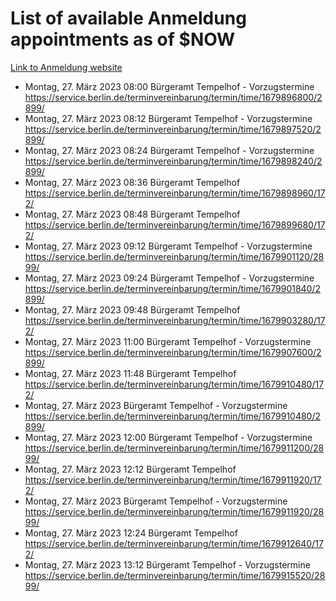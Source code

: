 # List of available Anmeldung appointments as of $NOW
[Link to Anmeldung website](https://service.berlin.de/terminvereinbarung/termin/tag.php?termin=1&anliegen[]=120686&dienstleisterlist=122210,122217,327316,122219,327312,122227,327314,122231,327346,122243,327348,122254,122252,329742,122260,329745,122262,329748,122271,327278,122273,327274,122277,327276,330436,122280,327294,122282,327290,122284,327292,122291,327270,122285,327266,122286,327264,122296,327268,150230,329760,122297,327286,122294,327284,122312,329763,122314,329775,122304,327330,122311,327334,122309,327332,317869,122281,327352,122279,329772,122283,122276,327324,122274,327326,122267,329766,122246,327318,122251,327320,122257,327322,122208,327298,122226,327300&herkunft=http%3A%2F%2Fservice.berlin.de%2Fdienstleistung%2F120686%2F)
- Montag, 27. März 2023 08:00 Bürgeramt Tempelhof - Vorzugstermine https://service.berlin.de/terminvereinbarung/termin/time/1679896800/2899/
- Montag, 27. März 2023 08:12 Bürgeramt Tempelhof - Vorzugstermine https://service.berlin.de/terminvereinbarung/termin/time/1679897520/2899/
- Montag, 27. März 2023 08:24 Bürgeramt Tempelhof - Vorzugstermine https://service.berlin.de/terminvereinbarung/termin/time/1679898240/2899/
- Montag, 27. März 2023 08:36 Bürgeramt Tempelhof https://service.berlin.de/terminvereinbarung/termin/time/1679898960/172/
- Montag, 27. März 2023 08:48 Bürgeramt Tempelhof https://service.berlin.de/terminvereinbarung/termin/time/1679899680/172/
- Montag, 27. März 2023 09:12 Bürgeramt Tempelhof - Vorzugstermine https://service.berlin.de/terminvereinbarung/termin/time/1679901120/2899/
- Montag, 27. März 2023 09:24 Bürgeramt Tempelhof - Vorzugstermine https://service.berlin.de/terminvereinbarung/termin/time/1679901840/2899/
- Montag, 27. März 2023 09:48 Bürgeramt Tempelhof https://service.berlin.de/terminvereinbarung/termin/time/1679903280/172/
- Montag, 27. März 2023 11:00 Bürgeramt Tempelhof - Vorzugstermine https://service.berlin.de/terminvereinbarung/termin/time/1679907600/2899/
- Montag, 27. März 2023 11:48 Bürgeramt Tempelhof https://service.berlin.de/terminvereinbarung/termin/time/1679910480/172/
- Montag, 27. März 2023  Bürgeramt Tempelhof - Vorzugstermine https://service.berlin.de/terminvereinbarung/termin/time/1679910480/2899/
- Montag, 27. März 2023 12:00 Bürgeramt Tempelhof - Vorzugstermine https://service.berlin.de/terminvereinbarung/termin/time/1679911200/2899/
- Montag, 27. März 2023 12:12 Bürgeramt Tempelhof https://service.berlin.de/terminvereinbarung/termin/time/1679911920/172/
- Montag, 27. März 2023  Bürgeramt Tempelhof - Vorzugstermine https://service.berlin.de/terminvereinbarung/termin/time/1679911920/2899/
- Montag, 27. März 2023 12:24 Bürgeramt Tempelhof https://service.berlin.de/terminvereinbarung/termin/time/1679912640/172/
- Montag, 27. März 2023 13:12 Bürgeramt Tempelhof - Vorzugstermine https://service.berlin.de/terminvereinbarung/termin/time/1679915520/2899/
